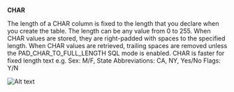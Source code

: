 **CHAR**

The length of a CHAR column is fixed to the length that you declare when you create the table. The length can be any value from 0 to 255. When CHAR values are stored, they are right-padded with spaces to the specified length. When CHAR values are retrieved, trailing spaces are removed unless the PAD_CHAR_TO_FULL_LENGTH SQL mode is enabled. CHAR is faster for fixed length text e.g. Sex: M/F, State Abbreviations: CA, NY, Yes/No Flags: Y/N

![Alt text](https://github.com/nisanthmathew/MySQLCheatsheet/blob/a839defcc88064abb0b7fc7b0f3523a66825b013/DataTypes/VARCHARvsCHAR.PNG?raw=true "CHAR vs VARCHAR")
